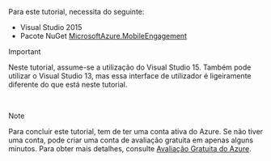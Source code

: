 
Para este tutorial, necessita do seguinte:

* Visual Studio 2015
* Pacote NuGet [MicrosoftAzure.MobileEngagement](http://go.microsoft.com/?linkid=9864592)

> [!IMPORTANT]
> Neste tutorial, assume-se a utilização do Visual Studio 15. Também pode utilizar o Visual Studio 13, mas essa interface de utilizador é ligeiramente diferente do que está neste tutorial.
> 
> 

&nbsp;

> [!NOTE]
> Para concluir este tutorial, tem de ter uma conta ativa do Azure. Se não tiver uma conta, pode criar uma conta de avaliação gratuita em apenas alguns minutos. Para obter mais detalhes, consulte [Avaliação Gratuita do Azure](https://azure.microsoft.com/pricing/free-trial/?WT.mc_id=A0E0E5C02&amp;returnurl=http%3A%2F%2Fazure.microsoft.com%2Fen-us%2Fdocumentation%2Farticles%2Fmobile-engagement-windows-store-dotnet-get-started).
> 
> 



<!--HONumber=Nov16_HO2-->


